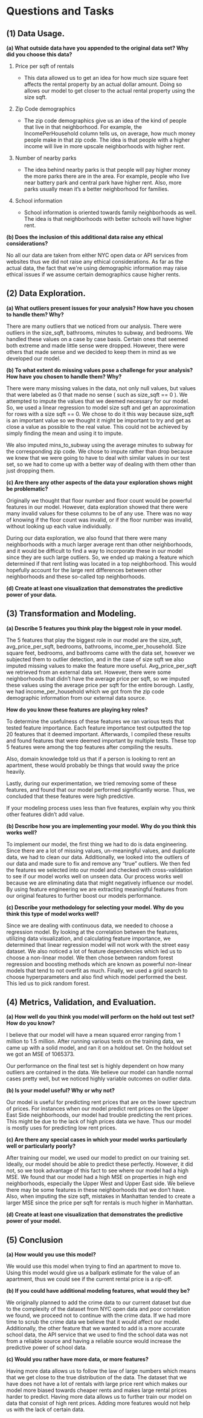 # Questions and Tasks
## (1) Data Usage.


**(a) What outside data have you appended to the original data set? Why did you choose this data?**
1. Price per sqft of rentals
    * This data allowed us to get an idea for how much size square feet affects the rental property by an actual dollar amount. Doing so allows our model to get closer to the actual rental property using the size sqft.

2. Zip Code demographics 
    * The zip code demographics give us an idea of the kind of people that live in that neighborhood. For example, the IncomePerHousehold column tells us, on average, how much money people make in that zip code. The idea is that people with a higher income will live in more upscale neighborhoods with higher rent.

3. Number of nearby parks
   * The idea behind nearby parks is that people will pay higher money the more parks there are in the area. For example, people who live near battery park and central park have higher rent. Also, more parks usually mean it’s a better neighborhood for families.
4. School information
   * School information is oriented towards family neighborhoods as well. The idea is that neighborhoods with better schools will have higher rent. 

**(b) Does the inclusion of this additional data raise any ethical considerations?**

No all our data are taken from either NYC open data or API services from websites thus we did not raise any ethical considerations. As far as the actual data, the fact that we're using demographic information may raise ethical issues if we assume certain demographics cause higher rents. 

## (2) Data Exploration.

**(a) What outliers present issues for your analysis? How have you chosen to handle them? Why?**

There are many outliers that we noticed from our analysis. There were outliers in the size_sqft, bathrooms, minutes to subway, and bedrooms. We handled these values on a case by case basis. Certain ones that seemed both extreme and made little sense were dropped. However, there were others that made sense and we decided to keep them in mind as we developed our model. 

**(b) To what extent do missing values pose a challenge for your analysis? How have you chosen to
handle them? Why?**

There were many missing values in the data, not only null values, but values that were labeled as 0 that made no sense ( such as size_sqft == 0 ). We attempted to impute the values that we deemed necessary for our model. So, we used a linear regression to model size sqft and get an approximation for rows with a size sqft == 0. We chose to do it this way because size_sqft is an important value so we thought it might be important to try and get as close a value as possible to the real value. This could not be achieved by simply finding the mean and using it to impute. 

We also imputed mins_to_subway using the average minutes to subway for the corresponding zip code. We chose to impute rather than drop because we knew that we were going to have to deal with similar values in our test set, so we had to come up with a better way of dealing with them other than just dropping them. 


**(c) Are there any other aspects of the data your exploration shows might be problematic?**

Originally we thought that floor number and floor count would be powerful features in our model. However, data exploration showed that there were many invalid values for these columns to be of any use. There was no way of knowing if the floor count was invalid, or if the floor number was invalid, without looking up each value individually. 

During our data exploration, we also found that there were many neighborhoods with a much larger average rent than other neighborhoods, and it would be difficult to find a way to incorporate these in our model since they are such large outliers. So, we ended up making a feature which determined if that rent listing was located in a top neighborhood. This would hopefully account for the large rent differences between other neighborhoods and these so-called top neighborhoods.

**(d) Create at least one visualization that demonstrates the predictive power of your data.**


## (3) Transformation and Modeling.

**(a) Describe 5 features you think play the biggest role in your model.**

The 5 features that play the biggest role in our model are the size_sqft, avg_price_per_sqft, bedrooms, bathrooms, income_per_household. Size square feet, bedrooms, and bathrooms came with the data set, however we subjected them to outlier detection, and in the case of size sqft we also imputed missing values to make the feature more useful. Avg_price_per_sqft we retrieved from an external data set. However, there were some neighborhoods that didn’t have the average price per sqft, so we imputed these values using the average price per sqft for the entire borough. Lastly, we had income_per_household which we got from the zip code demographic information from our external data source. 


**How do you know these features are playing key roles?**

To determine the usefulness of these features we ran various tests that tested feature importance. Each feature importance test outputted the top 20 features that it deemed important. Afterwards, I compiled these results and found features that were deemed important by multiple tests. These top 5 features were among the top features after compiling the results. 

Also, domain knowledge told us that if a person is looking to rent an apartment, these would probably be things that would sway the price heavily. 

Lastly, during our experimentation, we tried removing some of these features, and found that our model performed significantly worse. Thus, we concluded that these features were high predictive. 

If your modeling process uses less than five features, explain why you think other features didn’t add value.


**(b) Describe how you are implementing your model. Why do you think this works well?**

To implement our model, the first thing we had to do is data engineering. Since there are a lot of missing values, un-meaningful values, and duplicate data, we had to clean our data. Additionally, we looked into the outliers of our data and made sure to fix and remove any “true” outliers. We then fed the features we selected into our model and checked with cross-validation to see if our model works well on unseen data. Our process works well because we are eliminating data that might negatively influence our model. By using feature engineering we are extracting meaningful features from our original features to further boost our models performance.

**(c) Describe your methodology for selecting your model. Why do you think this type of model works
well?**

Since we are dealing with continuous data, we needed to choose a regression model. By looking at the correlation between the features, utilizing data visualization, and calculating feature importance, we determined that linear regression model will not work with the street easy dataset. We also noticed a lot of feature dependencies which led us to choose a non-linear model. We then chose between random forest regression and boosting methods which are known as powerful non-linear models that tend to not overfit as much. Finally, we used a grid search to choose hyperparameters and also find which model performed the best. This led us to pick random forest. 


## (4) Metrics, Validation, and Evaluation.

**(a) How well do you think you model will perform on the hold out test set? How do you know?**

I believe that our model will have a mean squared error ranging from 1 million to 1.5 million. After running various tests on  the training data, we came up with a solid model, and ran it on a holdout set. On the holdout set we got an MSE of 1065373. 

Our performance on the final test set is highly dependent on how many outliers are contained in the data. We believe our model can handle normal cases pretty well, but we noticed highly variable outcomes on outlier data. 


**(b) Is your model useful? Why or why not?**

Our model is useful for predicting rent prices that are on the lower spectrum of prices. For instances when our model predict rent prices on the Upper East Side neighborhoods, our model had trouble predicting the rent prices. This might be due to the lack of high prices data we have. Thus our model is mostly uses for predicting low rent prices.


**(c) Are there any special cases in which your model works particularly well or particularly poorly?**

After training our model, we used our model to predict on our training set. Ideally, our model should be able to predict these perfectly. However, it did not, so we took advantage of this fact to see where our model had a high MSE. We found that our model had a high MSE on properties in high end neighborhoods, especially the Upper West and Upper East side. We believe there may be some features in these neighborhoods that we don’t have. Also, when imputing the size sqft, mistakes in Manhattan tended to create a larger MSE since the price per sqft for rentals is much higher in Manhattan.

**(d) Create at least one visualization that demonstrates the predictive power of your model.**


## (5) Conclusion

**(a) How would you use this model?**

We would use this model when trying to find an apartment to move to. Using this model would give us a ballpark estimate for the value of an apartment, thus we could see if the current rental price is a rip-off.

**(b) If you could have additional modeling features, what would they be?**

We originally planned to add the crime data to our current dataset but due to the complexity of the dataset from NYC open data and poor correlation we found, we proceed not to continue with the crime data. If we had more time to scrub the crime data we believe that it would affect our model. Additionally, the other feature that we wanted to add is a more accurate school data, the API service that we used to find the school data was not from a reliable source and having a reliable source would increase the predictive power of school data.

**(c) Would you rather have more data, or more features?**

Having more data allows us to follow the law of large numbers which means that we get close to the true distribution of the data. The dataset that we have does not have a lot of rentals with large price rent which makes our model more biased towards cheaper rents and makes large rental prices harder to predict. Having more data allows us to further train our model on data that consist of high rent prices. Adding more features would not help us with the lack of certain data. 

